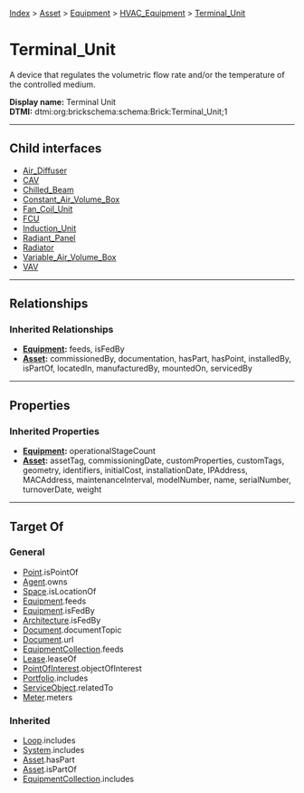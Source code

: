 [Index](../../../../index.md) > [Asset](../../../Asset.md) > [Equipment](../../Equipment.md) > [HVAC_Equipment](../HVAC_Equipment.md) > [Terminal_Unit](#)
# Terminal_Unit

A device that regulates the volumetric flow rate and/or the temperature of the controlled medium.


**Display name:** Terminal Unit<br />
**DTMI:** dtmi:org:brickschema:schema:Brick:Terminal_Unit;1

---

## Child interfaces
* [Air_Diffuser](Air_Diffuser/Air_Diffuser.md)
* [CAV](CAV.md)
* [Chilled_Beam](Chilled_Beam/Chilled_Beam.md)
* [Constant_Air_Volume_Box](Constant_Air_Volume_Box.md)
* [Fan_Coil_Unit](Fan_Coil_Unit.md)
* [FCU](FCU.md)
* [Induction_Unit](Induction_Unit.md)
* [Radiant_Panel](Radiant_Panel/Radiant_Panel.md)
* [Radiator](Radiator/Radiator.md)
* [Variable_Air_Volume_Box](Variable_Air_Volume_Box/Variable_Air_Volume_Box.md)
* [VAV](VAV.md)

---

## Relationships

### Inherited Relationships
* **[Equipment](../../Equipment.md):** feeds, isFedBy
* **[Asset](../../../Asset.md):** commissionedBy, documentation, hasPart, hasPoint, installedBy, isPartOf, locatedIn, manufacturedBy, mountedOn, servicedBy

---

## Properties

### Inherited Properties
* **[Equipment](../../Equipment.md):** operationalStageCount
* **[Asset](../../../Asset.md):** assetTag, commissioningDate, customProperties, customTags, geometry, identifiers, initialCost, installationDate, IPAddress, MACAddress, maintenanceInterval, modelNumber, name, serialNumber, turnoverDate, weight

---

## Target Of
### General
* [Point](../../../../Point/Point.md).isPointOf
* [Agent](../../../../Agent/Agent.md).owns
* [Space](../../../../Space/Space.md).isLocationOf
* [Equipment](../../Equipment.md).feeds
* [Equipment](../../Equipment.md).isFedBy
* [Architecture](../../../../Space/Architecture/Architecture.md).isFedBy
* [Document](../../../../Information/Document/Document.md).documentTopic
* [Document](../../../../Information/Document/Document.md).url
* [EquipmentCollection](../../../../Collection/Equipment-.md).feeds
* [Lease](../../../../Event/Lease.md).leaseOf
* [PointOfInterest](../../../../Information/PointOfInterest.md).objectOfInterest
* [Portfolio](../../../../Collection/Portfolio.md).includes
* [ServiceObject](../../../../Information/ServiceObject/ServiceObject.md).relatedTo
* [Meter](../../Meter/Meter.md).meters
### Inherited
* [Loop](../../../../Collection/Loop/Loop.md).includes
* [System](../../../../Collection/System/System.md).includes
* [Asset](../../../Asset.md).hasPart
* [Asset](../../../Asset.md).isPartOf
* [EquipmentCollection](../../../../Collection/Equipment-.md).includes
